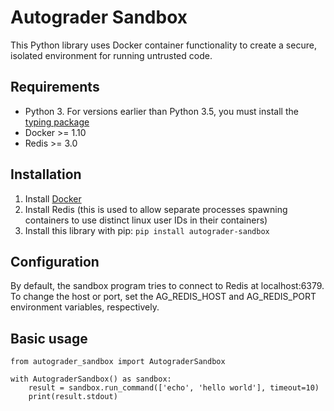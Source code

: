 # Autograder Sandbox

This Python library uses Docker container functionality to create a secure, isolated environment for running untrusted code.

## Requirements
- Python 3. For versions earlier than Python 3.5, you must install the [typing package](https://pypi.python.org/pypi/typing)
- Docker >= 1.10
- Redis >= 3.0

## Installation
1. Install [Docker](https://docs.docker.com/engine/installation/)
1. Install Redis (this is used to allow separate processes spawning containers to use distinct linux user IDs in their containers)
1. Install this library with pip: `pip install autograder-sandbox`

## Configuration
By default, the sandbox program tries to connect to Redis at localhost:6379. To change the host or port, set the AG_REDIS_HOST
and AG_REDIS_PORT environment variables, respectively.

## Basic usage
```
from autograder_sandbox import AutograderSandbox

with AutograderSandbox() as sandbox:
    result = sandbox.run_command(['echo', 'hello world'], timeout=10)
    print(result.stdout)
```
